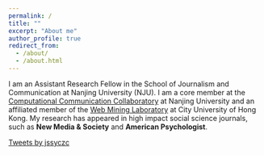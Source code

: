 ```yaml
---
permalink: /
title: ""
excerpt: "About me"
author_profile: true
redirect_from: 
  - /about/
  - /about.html
---
```


I am an Assistant Research Fellow in the School of Journalism and Communication at Nanjing University (NJU). I am a core member at the [Computational Communication Collaboratory](https://computational-communication.com/) at Nanjing University and an affiliated member of the [Web Mining Laboratory](http://weblab.com.cityu.edu.hk/blog/) at City University of Hong Kong. My research has appeared in high impact social science journals, such as **New Media & Society** and **American Psychologist**. 

<a class="twitter-timeline" href="https://twitter.com/jssyczc?ref_src=twsrc%5Etfw">Tweets by jssyczc</a> <script async src="https://platform.twitter.com/widgets.js" charset="utf-8"></script>
